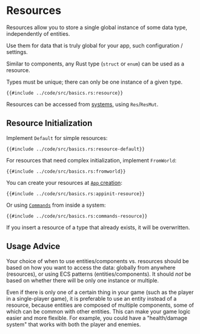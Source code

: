 # Resources

Resources allow you to store a single global instance of some data type, independently of entities.

Use them for data that is truly global for your app, such configuration / settings.

Similar to components, any Rust type (`struct` or `enum`) can be used as a resource.

Types must be unique; there can only be one instance of a given type.

```rust,no_run,noplayground
{{#include ../code/src/basics.rs:resource}}
```

Resources can be accessed from [systems](./systems.md), using `Res`/`ResMut`.

## Resource Initialization

Implement `Default` for simple resources:

```rust,no_run,noplayground
{{#include ../code/src/basics.rs:resource-default}}
```

For resources that need complex initialization, implement `FromWorld`:

```rust,no_run,noplayground
{{#include ../code/src/basics.rs:fromworld}}
```

You can create your resources at [`App` creation](./app-builder.md):

```rust,no_run,noplayground
{{#include ../code/src/basics.rs:appinit-resource}}
```

Or using [`Commands`](./commands.md) from inside a system:

```rust,no_run,noplayground
{{#include ../code/src/basics.rs:commands-resource}}
```

If you insert a resource of a type that already exists, it will be overwritten.

## Usage Advice

Your choice of when to use entities/components vs. resources should be based on
how you want to access the data: globally from anywhere (resources), or using
ECS patterns (entities/components). It should *not* be based on whether there
will be only one instance or multiple.

Even if there is only one of a certain thing in your game (such as the player in
a single-player game), it is preferable to use an entity instead of a resource,
because entities are composed of multiple components, some of which can be
common with other entities. This can make your game logic easier and more
flexible. For example, you could have a "health/damage system" that works with
both the player and enemies.
